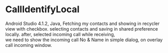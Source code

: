 # CallIdentifyLocal
Android Studio 4.1.2,
Java,
Fetching my contacts and showing in recycler view with checkbox. 
selecting contacts and saving in shared preference locally. 
after, selected incoming call while receiving,  
we need to show the incoming call No & Name in simple dialog, on overlay call incoming window.
